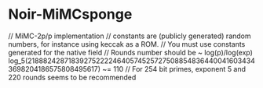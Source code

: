 # Noir-MiMCsponge

// MiMC-2p/p implementation
// constants are (publicly generated) random numbers, for instance using keccak as a ROM.
// You must use constants generated for the native field
// Rounds number should be ~ log(p)/log(exp) log_5(21888242871839275222246405745257275088548364400416034343698204186575808495617) ~= 110
// For 254 bit primes, exponent 5 and 220 rounds seems to be recommended
